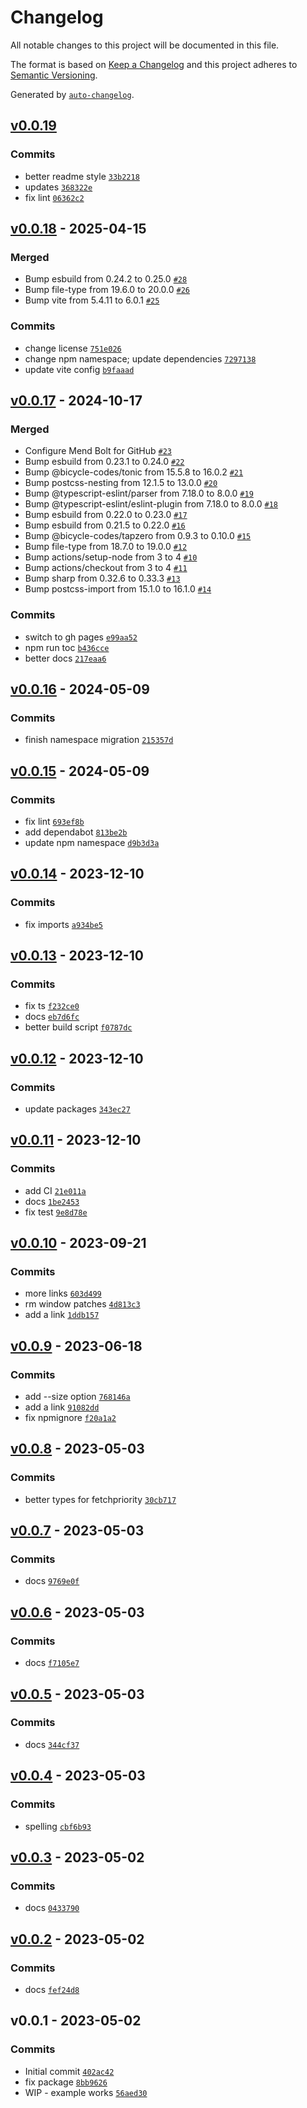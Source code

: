 # Changelog

All notable changes to this project will be documented in this file.

The format is based on [Keep a Changelog](https://keepachangelog.com/en/1.0.0/)
and this project adheres to [Semantic Versioning](https://semver.org/spec/v2.0.0.html).

Generated by [`auto-changelog`](https://github.com/CookPete/auto-changelog).

## [v0.0.19](https://github.com/substrate-system/image/compare/v0.0.18...v0.0.19)

### Commits

- better readme style [`33b2218`](https://github.com/substrate-system/image/commit/33b2218bf2629ba2b1103ace56de74546e63cf19)
- updates [`368322e`](https://github.com/substrate-system/image/commit/368322e87ff78db4dca487527733c6967b3fdfb5)
- fix lint [`06362c2`](https://github.com/substrate-system/image/commit/06362c2a87573a8f43c255268365d1c424e9552d)

## [v0.0.18](https://github.com/substrate-system/image/compare/v0.0.17...v0.0.18) - 2025-04-15

### Merged

- Bump esbuild from 0.24.2 to 0.25.0 [`#28`](https://github.com/substrate-system/image/pull/28)
- Bump file-type from 19.6.0 to 20.0.0 [`#26`](https://github.com/substrate-system/image/pull/26)
- Bump vite from 5.4.11 to 6.0.1 [`#25`](https://github.com/substrate-system/image/pull/25)

### Commits

- change license [`751e026`](https://github.com/substrate-system/image/commit/751e026d3d4840da2ba53658b4025d8f1089c2e4)
- change npm namespace; update dependencies [`7297138`](https://github.com/substrate-system/image/commit/7297138e46d70ef529e30e886bfeac882b1f3ba0)
- update vite config [`b9faaad`](https://github.com/substrate-system/image/commit/b9faaad63964c7e726ca70eefd99669a44c0b6b6)

## [v0.0.17](https://github.com/substrate-system/image/compare/v0.0.16...v0.0.17) - 2024-10-17

### Merged

- Configure Mend Bolt for GitHub [`#23`](https://github.com/substrate-system/image/pull/23)
- Bump esbuild from 0.23.1 to 0.24.0 [`#22`](https://github.com/substrate-system/image/pull/22)
- Bump @bicycle-codes/tonic from 15.5.8 to 16.0.2 [`#21`](https://github.com/substrate-system/image/pull/21)
- Bump postcss-nesting from 12.1.5 to 13.0.0 [`#20`](https://github.com/substrate-system/image/pull/20)
- Bump @typescript-eslint/parser from 7.18.0 to 8.0.0 [`#19`](https://github.com/substrate-system/image/pull/19)
- Bump @typescript-eslint/eslint-plugin from 7.18.0 to 8.0.0 [`#18`](https://github.com/substrate-system/image/pull/18)
- Bump esbuild from 0.22.0 to 0.23.0 [`#17`](https://github.com/substrate-system/image/pull/17)
- Bump esbuild from 0.21.5 to 0.22.0 [`#16`](https://github.com/substrate-system/image/pull/16)
- Bump @bicycle-codes/tapzero from 0.9.3 to 0.10.0 [`#15`](https://github.com/substrate-system/image/pull/15)
- Bump file-type from 18.7.0 to 19.0.0 [`#12`](https://github.com/substrate-system/image/pull/12)
- Bump actions/setup-node from 3 to 4 [`#10`](https://github.com/substrate-system/image/pull/10)
- Bump actions/checkout from 3 to 4 [`#11`](https://github.com/substrate-system/image/pull/11)
- Bump sharp from 0.32.6 to 0.33.3 [`#13`](https://github.com/substrate-system/image/pull/13)
- Bump postcss-import from 15.1.0 to 16.1.0 [`#14`](https://github.com/substrate-system/image/pull/14)

### Commits

- switch to gh pages [`e99aa52`](https://github.com/substrate-system/image/commit/e99aa522ca0805ce844223f1dde2dcff4fbb4a4b)
- npm run toc [`b436cce`](https://github.com/substrate-system/image/commit/b436ccee78d0d8d2cb139b67a05fb0efa9d5601b)
- better docs [`217eaa6`](https://github.com/substrate-system/image/commit/217eaa6cf4653db02b4d9423abc02db542d0850a)

## [v0.0.16](https://github.com/substrate-system/image/compare/v0.0.15...v0.0.16) - 2024-05-09

### Commits

- finish namespace migration [`215357d`](https://github.com/substrate-system/image/commit/215357d2e88202089f05d8da3e6af64e0e56066b)

## [v0.0.15](https://github.com/substrate-system/image/compare/v0.0.14...v0.0.15) - 2024-05-09

### Commits

- fix lint [`693ef8b`](https://github.com/substrate-system/image/commit/693ef8b98d7f9a611f6a620f3d5960d96e001352)
- add dependabot [`813be2b`](https://github.com/substrate-system/image/commit/813be2bbf53b22e79098e6e57bb50700a8889a1a)
- update npm namespace [`d9b3d3a`](https://github.com/substrate-system/image/commit/d9b3d3a4a2a2ddd99b065b9fae1b3a007ae272eb)

## [v0.0.14](https://github.com/substrate-system/image/compare/v0.0.13...v0.0.14) - 2023-12-10

### Commits

- fix imports [`a934be5`](https://github.com/substrate-system/image/commit/a934be53d008005b3c5eeaeb8ddfbc44843f7d72)

## [v0.0.13](https://github.com/substrate-system/image/compare/v0.0.12...v0.0.13) - 2023-12-10

### Commits

- fix ts [`f232ce0`](https://github.com/substrate-system/image/commit/f232ce0259e977d62e632d83dab6c1abdf63126f)
- docs [`eb7d6fc`](https://github.com/substrate-system/image/commit/eb7d6fcac2b20acbe533307a0ba5b6ab5c44f405)
- better build script [`f0787dc`](https://github.com/substrate-system/image/commit/f0787dc0cb59377d73ada0e02cc91db6dc7330cd)

## [v0.0.12](https://github.com/substrate-system/image/compare/v0.0.11...v0.0.12) - 2023-12-10

### Commits

- update packages [`343ec27`](https://github.com/substrate-system/image/commit/343ec277b8f52d985818b6ad63308adb7b98a165)

## [v0.0.11](https://github.com/substrate-system/image/compare/v0.0.10...v0.0.11) - 2023-12-10

### Commits

- add CI [`21e011a`](https://github.com/substrate-system/image/commit/21e011a07c216382207c2c74a19763c6a4b685f8)
- docs [`1be2453`](https://github.com/substrate-system/image/commit/1be24530d25c239955cef5e404d17a4d986b6c9a)
- fix test [`9e8d78e`](https://github.com/substrate-system/image/commit/9e8d78e31cc6875f5cb79c49b6796b5147283fa4)

## [v0.0.10](https://github.com/substrate-system/image/compare/v0.0.9...v0.0.10) - 2023-09-21

### Commits

- more links [`603d499`](https://github.com/substrate-system/image/commit/603d499a17ae8b05fc837250caf88a22eb9bf66a)
- rm window patches [`4d813c3`](https://github.com/substrate-system/image/commit/4d813c30ee1a1ed566bcbac837c638ad86055363)
- add a link [`1ddb157`](https://github.com/substrate-system/image/commit/1ddb157cb63e251f78777d3216eb4f747b12958d)

## [v0.0.9](https://github.com/substrate-system/image/compare/v0.0.8...v0.0.9) - 2023-06-18

### Commits

- add --size option [`768146a`](https://github.com/substrate-system/image/commit/768146a09ae20d28135c537c7d0082307176b281)
- add a link [`91082dd`](https://github.com/substrate-system/image/commit/91082dd8c7c5f281f960900e5aab0273deff3083)
- fix npmignore [`f20a1a2`](https://github.com/substrate-system/image/commit/f20a1a2f79528800580c59b13adce43cd8f8dadb)

## [v0.0.8](https://github.com/substrate-system/image/compare/v0.0.7...v0.0.8) - 2023-05-03

### Commits

- better types for fetchpriority [`30cb717`](https://github.com/substrate-system/image/commit/30cb7177ab67d6ad18fcf18e0abc949c696ee710)

## [v0.0.7](https://github.com/substrate-system/image/compare/v0.0.6...v0.0.7) - 2023-05-03

### Commits

- docs [`9769e0f`](https://github.com/substrate-system/image/commit/9769e0fa9f330e2ad317c138df9d224675e7f601)

## [v0.0.6](https://github.com/substrate-system/image/compare/v0.0.5...v0.0.6) - 2023-05-03

### Commits

- docs [`f7105e7`](https://github.com/substrate-system/image/commit/f7105e713e67401bd948223056c937389da03140)

## [v0.0.5](https://github.com/substrate-system/image/compare/v0.0.4...v0.0.5) - 2023-05-03

### Commits

- docs [`344cf37`](https://github.com/substrate-system/image/commit/344cf37d64a6390f9cb53fbd1f1986afb2d88cc4)

## [v0.0.4](https://github.com/substrate-system/image/compare/v0.0.3...v0.0.4) - 2023-05-03

### Commits

- spelling [`cbf6b93`](https://github.com/substrate-system/image/commit/cbf6b93640a3233140fabea55f971d5de840fbf9)

## [v0.0.3](https://github.com/substrate-system/image/compare/v0.0.2...v0.0.3) - 2023-05-02

### Commits

- docs [`0433790`](https://github.com/substrate-system/image/commit/0433790830bb1d7c08f5fd7650d6e3d45d8390ed)

## [v0.0.2](https://github.com/substrate-system/image/compare/v0.0.1...v0.0.2) - 2023-05-02

### Commits

- docs [`fef24d8`](https://github.com/substrate-system/image/commit/fef24d8c9b4929e1054617015ea2089cb36b7f17)

## v0.0.1 - 2023-05-02

### Commits

- Initial commit [`402ac42`](https://github.com/substrate-system/image/commit/402ac42671577849edc8e4d241f3bad61a05c7b4)
- fix package [`8bb9626`](https://github.com/substrate-system/image/commit/8bb962626ffc9a7ad3bcab771b1678216c432c7b)
- WIP - example works [`56aed30`](https://github.com/substrate-system/image/commit/56aed301ba9b0b4ae198fde711cf2fd4cb403789)
